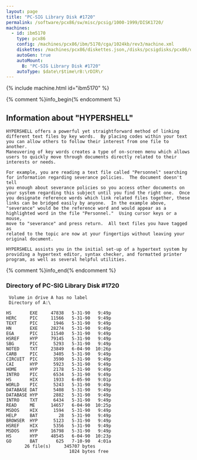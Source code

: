 ```yaml
---
layout: page
title: "PC-SIG Library Disk #1720"
permalink: /software/pcx86/sw/misc/pcsig/1000-1999/DISK1720/
machines:
  - id: ibm5170
    type: pcx86
    config: /machines/pcx86/ibm/5170/cga/1024kb/rev3/machine.xml
    diskettes: /machines/pcx86/diskettes.json,/disks/pcsigdisks/pcx86/diskettes.json
    autoGen: true
    autoMount:
      B: "PC-SIG Library Disk #1720"
    autoType: $date\r$time\rB:\rDIR\r
---
```


{% include machine.html id="ibm5170" %}

{% comment %}info_begin{% endcomment %}

## Information about "HYPERSHELL"

    HYPERSHELL offers a powerful yet straightforward method of linking
    different text files by key words.  By placing codes within your text
    you can allow others to follow their interest from one file to another.
    Maneuvering of key words creates a type of on-screen menu which allows
    users to quickly move through documents directly related to their
    interests or needs.
    
    For example, you are reading a text file called "Personnel" searching
    for information regarding severance policies.  The document doesn't tell
    you enough about severance policies so you access other documents on
    your system regarding this subject until you find the right one.  Once
    you designate reference words which link related files together, these
    links can be bridged easily by anyone.  In the example above,
    "severance" would be the reference word and would appear as a
    highlighted word in the file "Personnel."  Using cursor keys or a mouse,
    move to "severance" and press return.  All text files you have tagged as
    related to the topic are now at your fingertips without leaving your
    original document.
    
    HYPERSHELL assists you in the initial set-up of a hypertext system by
    providing a hypertext editor, syntax checker, and formatted printer
    program, as well as several helpful utilities.
{% comment %}info_end{% endcomment %}


### Directory of PC-SIG Library Disk #1720

     Volume in drive A has no label
     Directory of A:\

    HS       EXE     47838   5-31-90   9:49p
    HERC     PIC     11566   5-31-90   9:49p
    TEXT     PIC      1946   5-31-90   9:49p
    HN       EXE     28274   5-31-90   9:49p
    EGA      PIC     11540   5-31-90   9:49p
    HSREF    HYP     79145   5-31-90   9:49p
    SBG      PIC      5293   5-31-90   9:49p
    NOTED    TXT     23849   6-04-90  10:26p
    CARB     PIC      3405   5-31-90   9:49p
    CIRCUIT  PIC      3590   5-31-90   9:49p
    CAI      HYP      5923   5-31-90   9:49p
    HOME     HYP      2178   5-31-90   9:49p
    INTRO    PIC      6534   5-31-90   9:49p
    HS       HIX      1933   6-05-90   9:01p
    WORLD    PIC      5243   5-31-90   9:49p
    DATABASE DAT      5408   5-31-90   9:49p
    DATABASE HYP      2882   5-31-90   9:49p
    INTRO    TXT      6434   5-31-90   9:49p
    READ     ME      14657   6-04-90  10:25p
    MSDOS    HIX      1594   5-31-90   9:49p
    HELP     BAT        28   5-31-90   9:49p
    BROWSER  HYP      5123   5-31-90   9:49p
    HSREF    HIX      5356   5-31-90   9:49p
    MSDOS    HYP     16798   5-31-90   9:49p
    HS       HYP     48545   6-04-90  10:23p
    GO       BAT       625   7-10-90   4:01a
           26 file(s)     345707 bytes
                            1024 bytes free

